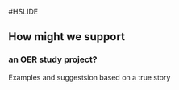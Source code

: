 #HSLIDE

## How might we support
### an OER study project?
Examples and suggestsion based on a true story
